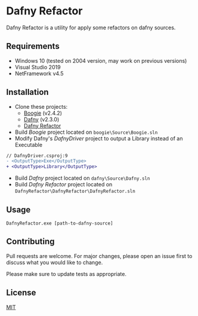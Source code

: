 # Dafny Refactor

Dafny Refactor is a utility for apply some refactors on dafny sources.

## Requirements

- Windows 10 (tested on 2004 version, may work on previous versions)
- Visual Studio 2019
- NetFramework v4.5

## Installation

- Clone these projects:
    - [Boogie](https://github.com/boogie-org/boogie) (v2.4.2)
    - [Dafny](https://github.com/dafny-lang/dafny) (v2.3.0)
    - [Dafny Refactor](https://github.com/jonasbantunes/DafnyRefactor)
- Build _Boogie_ project located on `boogie\Source\Boogie.sln`
- Modify Dafny's _DafnyDriver_ project to output a Library instead of an Executable

```diff
// DafnyDriver.csproj:9
- <OutputType>Exe</OutputType>
+ <OutputType>Library</OutputType>
```

- Build _Dafny_ project located on `dafny\Source\Dafny.sln`
- Build _Dafny Refactor_ project located on `DafnyRefactor\DafnyRefactor\DafnyRefactor.sln`

## Usage

```batch
DafnyRefactor.exe [path-to-dafny-source]
```

## Contributing
Pull requests are welcome. For major changes, please open an issue first to discuss what you would like to change.

Please make sure to update tests as appropriate.

## License
[MIT](https://choosealicense.com/licenses/mit/)
